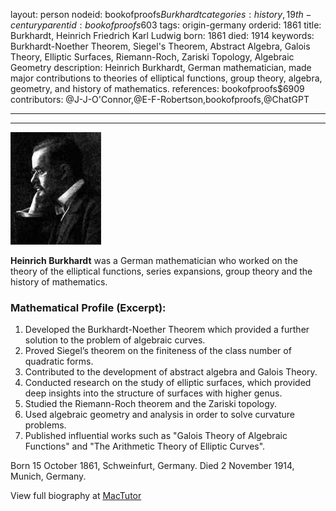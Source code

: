 layout: person
nodeid: bookofproofs$Burkhardt
categories: history,19th-century
parentid: bookofproofs$603
tags: origin-germany
orderid: 1861
title: Burkhardt, Heinrich Friedrich Karl Ludwig
born: 1861
died: 1914
keywords: Burkhardt-Noether Theorem, Siegel's Theorem, Abstract Algebra, Galois Theory, Elliptic Surfaces, Riemann-Roch, Zariski Topology, Algebraic Geometry
description: Heinrich Burkhardt, German mathematician, made major contributions to theories of elliptical functions, group theory, algebra, geometry, and history of mathematics.
references: bookofproofs$6909
contributors: @J-J-O'Connor,@E-F-Robertson,bookofproofs,@ChatGPT

---



---

![Burkhardt.jpg](https://github.com/bookofproofs/bookofproofs.github.io/blob/main/_sources/_assets/images/portraits/Burkhardt.jpg?raw=true)

**Heinrich Burkhardt** was a German mathematician who worked on the theory of the elliptical functions, series expansions, group theory and the history of mathematics.

### Mathematical Profile (Excerpt):
1. Developed the Burkhardt-Noether Theorem which provided a further solution to the problem of algebraic curves. 
2. Proved Siegel’s theorem on the finiteness of the class number of quadratic forms.
3. Contributed to the development of abstract algebra and Galois Theory.
4. Conducted research on the study of elliptic surfaces, which provided deep insights into the structure of surfaces with higher genus.
5. Studied the Riemann-Roch theorem and the Zariski topology.
6. Used algebraic geometry and analysis in order to solve curvature problems.
7. Published influential works such as "Galois Theory of Algebraic Functions" and "The Arithmetic Theory of Elliptic Curves".

Born 15 October 1861, Schweinfurt, Germany. Died 2 November 1914, Munich, Germany.

View full biography at [MacTutor](https://mathshistory.st-andrews.ac.uk/Biographies/Burkhardt/)
